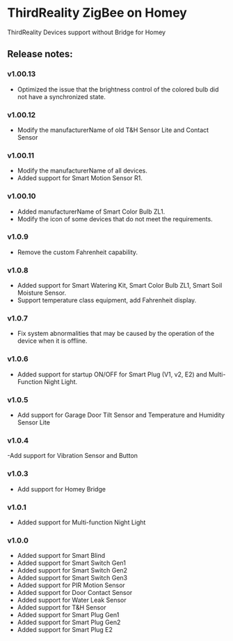 # ThirdReality ZigBee on Homey
ThirdReality Devices support without Bridge for Homey

## Release notes:

### v1.00.13
- Optimized the issue that the brightness control of the colored bulb did not have a synchronized state.

### v1.00.12
- Modify the manufacturerName of old T&H Sensor Lite and Contact Sensor

### v1.00.11
- Modify the manufacturerName of all devices.
- Added support for Smart Motion Sensor R1.
  
### v1.00.10
- Added manufacturerName of Smart Color Bulb ZL1.
- Modify the icon of some devices that do not meet the requirements.

### v1.0.9
- Remove the custom Fahrenheit capability.
  
### v1.0.8
- Added support for Smart Watering Kit, Smart Color Bulb ZL1, Smart Soil Moisture Sensor.
- Support temperature class equipment, add Fahrenheit display.

### v1.0.7
- Fix system abnormalities that may be caused by the operation of the device when it is offline.

### v1.0.6
- Added support for startup ON/OFF for Smart Plug (V1, v2, E2) and Multi-Function Night Light.

### v1.0.5
- Add support for Garage Door Tilt Sensor and Temperature and Humidity Sensor Lite

### v1.0.4
-Add support for Vibration Sensor and Button

### v1.0.3
- Add support for Homey Bridge

### v1.0.1
- Added support for Multi-function Night Light

### v1.0.0
- Added support for Smart Blind 
- Added support for Smart Switch Gen1	
- Added support for Smart Switch Gen2	
- Added support for Smart Switch Gen3	
- Added support for PIR Motion Sensor	
- Added support for Door Contact Sensor	
- Added support for Water Leak Sensor	
- Added support for T&H Sensor
- Added support for Smart Plug Gen1	
- Added support for Smart Plug Gen2	
- Added support for Smart Plug E2